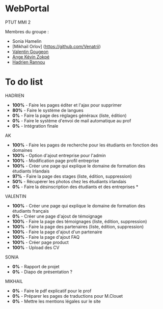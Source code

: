 # WebPortal
PTUT MMI 2

Membres du groupe :
- Sonia Hamelin
- [Mikhail Orlov] (https://github.com/Venatrii)
- [Valentin Gougeon](https://github.com/ValGou)
- [Ange Kévin Zokpé](https://github.com/Ange-Kevin)
- [Hadrien Rannou](https://github.com/HadrienX)

# To do list
HADRIEN
- <b>100%</b> - Faire les pages éditer et l'ajax pour supprimer
- <b>80%</b> - Faire le système de langues
- <b>0%</b> - Faire la page des réglages généraux (liste, édition)
- <b>0%</b> - Faire le système d'envoi de mail automatique au prof
- <b>0%</b> - Intégration finale

AK
- <b>100%</b> - Faire les pages de recherche pour les étudiants en fonction des domaines
- <b>100%</b> - Option d'ajout entreprise pour l'admin
- <b>100%</b> - Modification page profil entreprise
- <b>100%</b>  - Créer une page qui explique le domaine de formation des étudiants Irlandais
- <b>97%</b> - Faire la page des stages (liste, édition, suppression)
- <b>50%</b> - Récupérer les photos chez les étudiants irlandais 
- <b>0%</b>  - Faire la désinscription des étudiants et des entreprises *


VALENTIN
- <b>100%</b> - Créer une page qui explique le domaine de formation des étudiants français
- <b>0%</b> - Créer une page d'ajout de témoignage
- <b>100%</b> - Faire la page des témoignages (liste, édition, suppression)
- <b>100%</b> - Faire la page des partenaires (liste, édition, suppression)
- <b>100%</b> - Faire la page d'ajout d'un partenaire
- <b>100%</b> - Faire la page d'ajout FAQ
- <b>100%</b>  -  Créer page product 
- <b>100%</b>  -  Upload des CV

SONIA
- <b>0%</b> - Rapport de projet
- <b>0%</b> - Diapo de présentation ?

MIKHAIL
- <b>0%</b> - Faire le pdf explicatif pour le prof
- <b>0%</b> - Préparer les pages de traductions pour M.Clouet
- <b>0%</b> - Mettre les mentions légales sur le site
